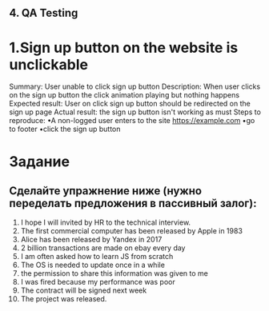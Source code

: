 ## 4. QA Testing
# 1.Sign up button on the website is unclickable
Summary: User unable to click sign up button
Description: When user clicks on the sign up button the click animation playing but nothing happens
Expected result: User on click sign up button should be redirected on the sign up page
Actual result: the sign up button isn't working as must
Steps to reproduce:
•A non-logged user enters to the site https://example.com
•go to footer
•click the sign up button

# Задание
## Сделайте упражнение ниже (нужно переделать предложения в пассивный залог):

1) I hope I will invited by HR to the technical interview.
2) The first commercial computer has been released by Apple in 1983
3) Alice has been released by Yandex in 2017
4) 2 billion transactions are made on ebay every day
5) I am often asked how to learn JS from scratch
6) The OS is needed to update once in a while
7) the permission to share this information was given to me
8) I was fired because my performance was poor
9) The contract will be signed next week
10) The project was released.

